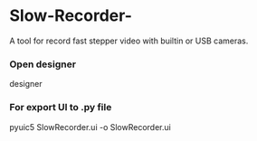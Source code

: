 # Slow-Recorder-
A tool for record fast stepper video with builtin or USB cameras.

### Open designer
designer

### For export UI to .py file

pyuic5 SlowRecorder.ui -o SlowRecorder.ui